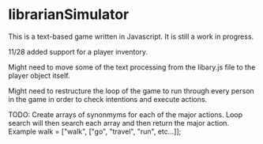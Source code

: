 # librarianSimulator
This is a text-based game written in Javascript. It is still a work in progress. 

11/28 added support for a player inventory. 

Might need to move some of the text processing from the libary.js file to the player object itself. 

Might need to restructure the loop of the game to run through every person in the game in order to check intentions and execute actions. 

TODO: Create arrays of synonmyms for each of the major actions. Loop search will then search each array and then return the major action. Example walk = ["walk", ["go", "travel", "run", etc...]]; 
